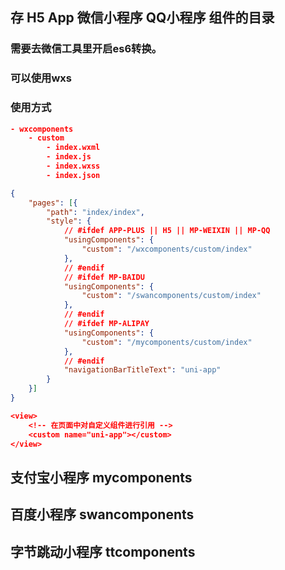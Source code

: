 ## 存 H5 App 微信小程序 QQ小程序 组件的目录
### 需要去微信工具里开启es6转换。
### 可以使用wxs


### 使用方式
```json
- wxcomponents
	- custom
		- index.wxml
		- index.js
		- index.wxss
		- index.json

{
    "pages": [{
        "path": "index/index",
        "style": {
            // #ifdef APP-PLUS || H5 || MP-WEIXIN || MP-QQ
            "usingComponents": {
                "custom": "/wxcomponents/custom/index"
            },
            // #endif
            // #ifdef MP-BAIDU
            "usingComponents": {
                "custom": "/swancomponents/custom/index"
            },
            // #endif
            // #ifdef MP-ALIPAY
            "usingComponents": {
                "custom": "/mycomponents/custom/index"
            },
            // #endif
            "navigationBarTitleText": "uni-app"
        }
    }]
}

<view>
    <!-- 在页面中对自定义组件进行引用 -->
    <custom name="uni-app"></custom>
</view>
```


## 支付宝小程序 mycomponents
## 百度小程序 swancomponents
## 字节跳动小程序 ttcomponents